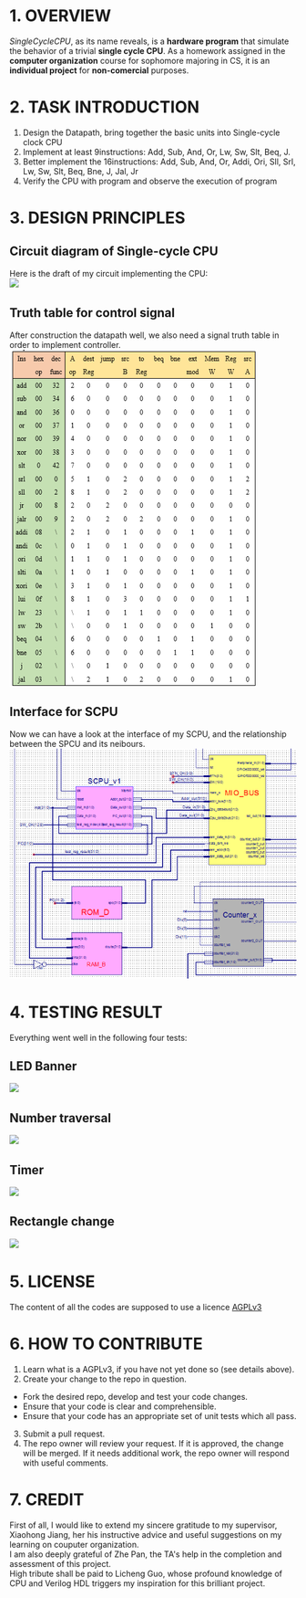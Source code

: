 # 1. OVERVIEW
*SingleCycleCPU*, as its name reveals, is a **hardware program** that simulate the behavior of a  trivial **single cycle CPU**.
As a homework assigned in the **computer organization** course for sophomore majoring in CS,
it is an **individual project** for **non-comercial** purposes.  
# 2. TASK INTRODUCTION
1. Design the Datapath, bring together the basic units into Single-cycle clock CPU  
2. Implement at least 9instructions: Add, Sub, And, Or, Lw, Sw, Slt, Beq, J.  
3. Better implement the 16instructions: Add, Sub, And, Or, Addi, Ori, Sll, Srl, Lw, Sw, Slt, Beq, Bne, J, Jal, Jr  
4. Verify the CPU with program and observe the execution of program  
# 3. DESIGN PRINCIPLES
## Circuit diagram of Single-cycle CPU  
Here is the draft of my circuit implementing the CPU:  
![](./images/principle_1.png)  
## Truth table for control signal  
After construction the datapath well, we also need a signal truth table in order to implement controller.  
![](./images/principle_2.png)  
## Interface for SCPU  
Now we can have a look at the interface of my SCPU, and the relationship between the SPCU and its neibours.  
![](./images/principle_3.png)  

# 4. TESTING RESULT
Everything went well in the following four tests:
## LED Banner
![](./images/testing_1.png)  
## Number traversal
![](./images/testing_2.png)  
## Timer
![](./images/testing_3.png)  
## Rectangle change
![](./images/testing_4.png)  

# 5. LICENSE
The content of all the codes are supposed to use a licence [AGPLv3](./LICENSE)  

# 6. HOW TO CONTRIBUTE
1. Learn what is a AGPLv3, if you have not yet done so (see details above).  
2. Create your change to the repo in question.
- Fork the desired repo, develop and test your code changes.
- Ensure that your code is clear and comprehensible.
- Ensure that your code has an appropriate set of unit tests which all pass.
3. Submit a pull request.
4. The repo owner will review your request. If it is approved, the change will be merged. If it needs additional work, 
the repo owner will respond with useful comments.

# 7. CREDIT
First of all, I would like to extend my sincere gratitude to my supervisor, Xiaohong Jiang, her his instructive advice 
and useful suggestions on my learning on couputer organization.   
I am also deeply grateful of Zhe Pan, the TA's help in the completion and assessment of this project.  
High tribute shall be paid to Licheng Guo, whose profound knowledge of CPU and Verilog HDL triggers my inspiration for this brilliant project. 
